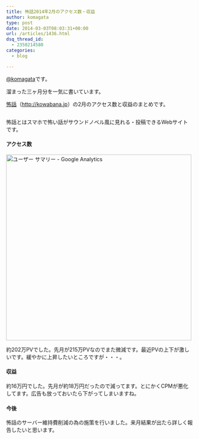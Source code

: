 ```yaml
---
title: 怖話2014年2月のアクセス数・収益
author: komagata
type: post
date: 2014-03-03T08:03:31+00:00
url: /articles/1436.html
dsq_thread_id:
  - 2350214580
categories:
  - blog

---
```

[@komagata][1]です。

溜まった三ヶ月分を一気に書いています。

<a title="怖話" href="http://kowabana.jp" target="_blank">怖話</a>（<a title="怖話" href="http://kowabana.jp" target="_blank">http://kowabana.jp</a>）の2月のアクセス数と収益のまとめです。

<p class="center">
  <a href="http://kowabana.jp"><img alt="" src="https://lh4.googleusercontent.com/-8-pkth8ETpA/UYjg32awOAI/AAAAAAAADKg/0h8DP9Cg4CQ/s400/Screen%2520Shot%25202013-05-07%2520at%25208.08.34%2520PM.png" /></a>
</p>

怖話とはスマホで怖い話がサウンドノベル風に見れる・投稿できるWebサイトです。

#### アクセス数

<p class="center">
  <img alt="ユーザー サマリー - Google Analytics" src="http://gyazo.com/bd1ca3c87aec9aa672717d5eb6a53d75.png" width="500px" />
</p>

約202万PVでした。先月が215万PVなのでまた微減です。最近PVの上下が激しいです。緩やかに上昇したいところですが・・・。

#### 収益

約16万円でした。先月が約18万円だったので減ってます。とにかくCPMが悪化してます。広告も放っておいたら下がってしまいますね。

#### 今後

怖話のサーバー維持費削減の為の施策を行いました。来月結果が出たら詳しく報告したいと思います。

 [1]: http://twitter.com/komagata